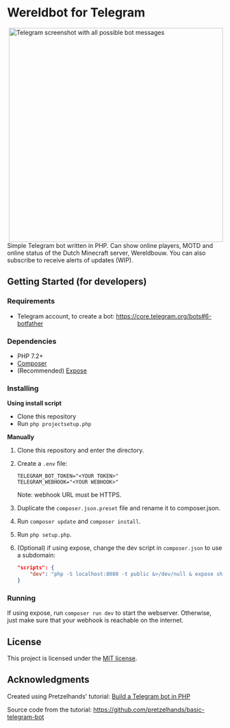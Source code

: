 # Wereldbot for Telegram

<img alt="Telegram screenshot with all possible bot messages" height="500" align="right" src="https://user-images.githubusercontent.com/25235249/122216544-cf25f480-ceac-11eb-9edb-e2d26a62de44.png">

Simple Telegram bot written in PHP. Can show online players, MOTD and online status of the Dutch Minecraft server, Wereldbouw. You can also subscribe to receive alerts of updates (WIP).

## Getting Started (for developers)

### Requirements

* Telegram account, to create a bot: https://core.telegram.org/bots#6-botfather

### Dependencies

* PHP 7.2+
* [Composer](https://getcomposer.org/)
* (Recommended) [Expose](https://beyondco.de/docs/expose/introduction)

### Installing

**Using install script**

* Clone this repository
* Run `php projectsetup.php`

**Manually**

1. Clone this repository and enter the directory.
2. Create a `.env` file:

    ```
    TELEGRAM_BOT_TOKEN="<YOUR TOKEN>"
    TELEGRAM_WEBHOOK="<YOUR WEBHOOK>"
    ```
    Note: webhook URL must be HTTPS.
3. Duplicate the `composer.json.preset` file and rename it to composer.json.
4. Run `composer update` and `composer install`.
5. Run `php setup.php`.
6. (Optional) if using expose, change the dev script in `composer.json` to use a subdomain:

    ```json
    "scripts": {
        "dev": "php -S localhost:8080 -t public &>/dev/null & expose share localhost:8080 --subdomain=<YOUR_SUBDOMAIN>"
    }
    ```

### Running

If using expose, run `composer run dev` to start the webserver. Otherwise, just make sure that your webhook is reachable on the internet.

## License

This project is licensed under the [MIT license](./LICENSE.md).

## Acknowledgments

Created using Pretzelhands' tutorial: [Build a Telegram bot in PHP](https://pretzelhands.com/posts/build-a-telegram-bot-in-php)

Source code from the tutorial: https://github.com/pretzelhands/basic-telegram-bot
